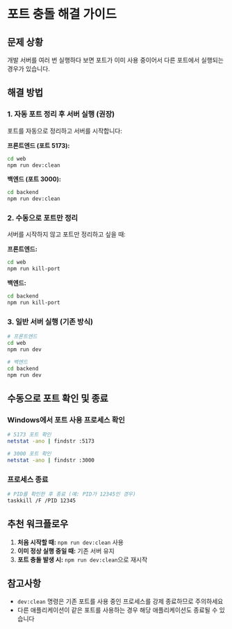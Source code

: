 # 포트 충돌 해결 가이드

## 문제 상황
개발 서버를 여러 번 실행하다 보면 포트가 이미 사용 중이어서 다른 포트에서 실행되는 경우가 있습니다.

## 해결 방법

### 1. 자동 포트 정리 후 서버 실행 (권장)

포트를 자동으로 정리하고 서버를 시작합니다:

**프론트엔드 (포트 5173):**
```bash
cd web
npm run dev:clean
```

**백엔드 (포트 3000):**
```bash
cd backend
npm run dev:clean
```

### 2. 수동으로 포트만 정리

서버를 시작하지 않고 포트만 정리하고 싶을 때:

**프론트엔드:**
```bash
cd web
npm run kill-port
```

**백엔드:**
```bash
cd backend
npm run kill-port
```

### 3. 일반 서버 실행 (기존 방식)

```bash
# 프론트엔드
cd web
npm run dev

# 백엔드
cd backend
npm run dev
```

## 수동으로 포트 확인 및 종료

### Windows에서 포트 사용 프로세스 확인
```bash
# 5173 포트 확인
netstat -ano | findstr :5173

# 3000 포트 확인
netstat -ano | findstr :3000
```

### 프로세스 종료
```bash
# PID를 확인한 후 종료 (예: PID가 12345인 경우)
taskkill /F /PID 12345
```

## 추천 워크플로우

1. **처음 시작할 때:** `npm run dev:clean` 사용
2. **이미 정상 실행 중일 때:** 기존 서버 유지
3. **포트 충돌 발생 시:** `npm run dev:clean`으로 재시작

## 참고사항

- `dev:clean` 명령은 기존 포트를 사용 중인 프로세스를 강제 종료하므로 주의하세요
- 다른 애플리케이션이 같은 포트를 사용하는 경우 해당 애플리케이션도 종료될 수 있습니다
